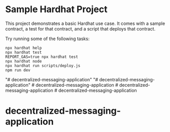 # Sample Hardhat Project

This project demonstrates a basic Hardhat use case. It comes with a sample contract, a test for that contract, and a script that deploys that contract.

Try running some of the following tasks:

```shell
npx hardhat help
npx hardhat test
REPORT_GAS=true npx hardhat test
npx hardhat node
npx hardhat run scripts/deploy.js
npm run dev        
```
"# decentralized-messaging-application" 
"# decentralized-messaging-application" 
#   d e c e n t r a l i z e d - m e s s a g i n g - a p p l i c a t i o n  
 #   d e c e n t r a l i z e d - m e s s a g i n g - a p p l i c a t i o n  
 # decentralized-messaging-application
# decentralized-messaging-application
